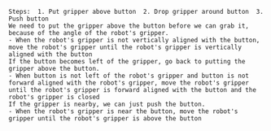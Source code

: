 
    Steps:  1. Put gripper above button  2. Drop gripper around button  3. Push button
    We need to put the gripper above the button before we can grab it, because of the angle of the robot's gripper.
    - When the robot's gripper is not vertically aligned with the button, move the robot's gripper until the robot's gripper is vertically aligned with the button
    If the button becomes left of the gripper, go back to putting the gripper above the button.
    - When button is not left of the robot's gripper and button is not forward aligned with the robot's gripper, move the robot's gripper until the robot's gripper is forward aligned with the button and the robot's gripper is closed
    If the gripper is nearby, we can just push the button.
    - When the robot's gripper is near the button, move the robot's gripper until the robot's gripper is above the button